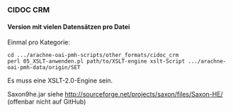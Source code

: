 ### CIDOC CRM

#### Version mit vielen Datensätzen pro Datei

Einmal pro Kategorie:
```
cd .../arachne-oai-pmh-scripts/other_formats/cidoc_crm
perl 05_XSLT-anwenden.pl path/to/XSLT-engine xslt-Script .../arachne-oai-pmh-data/origin/SET
```

Es muss eine XSLT-2.0-Engine sein.

Saxon9he.jar siehe http://sourceforge.net/projects/saxon/files/Saxon-HE/ (offenbar nicht auf GitHub)

